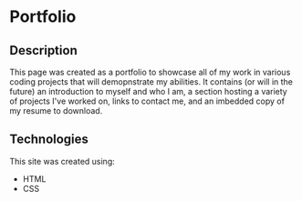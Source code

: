 # Portfolio

## Description

This page was created as a portfolio to showcase all of my work in various coding projects that will demopnstrate my abilities. It contains (or will in the future) an introduction to myself and who I am, a section hosting a variety of projects I've worked on, links to contact me, and an imbedded copy of my resume to download.

## Technologies
This site was created using:
* HTML
* CSS